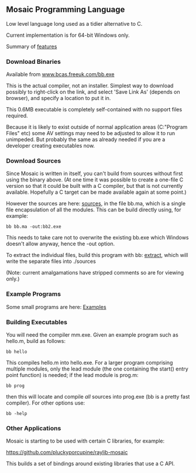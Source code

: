 ## Mosaic Programming Language

Low level language long used as a tidier alternative to C.

Current implementation is for 64-bit Windows only.

Summary of [features](../mfeatures.md)

### Download Binaries

Available from www.bcas.freeuk.com/bb.exe

This is the actual compiler, not an installer. Simplest way to download possibly to right-click on the link, and select 'Save Link As' (depends on browser), and specify a location to put it in.

This 0.6MB executable is completely self-contained with no support files required.

Because it is likely to exist outside of normal application areas (C:\"Program Files" etc) some AV settings may need to be adjusted to allow it to run unimpeded. But probably the same as already needed if you are a developer creating executables now.

### Download Sources

Since Mosaic is written in itself, you can't build from sources without first using the binary above. (At one time it was possible to create a one-file C version so that it could be built with a C compiler, but that is not currently available. Hopefully a C target can be made available again at some point.)

However the sources are here: [sources](../sources), in the file bb.ma, which is a single file encapsulation of all the modules. This can be build directly using, for example:

    bb bb.ma -out:bb2.exe

This needs to take care not to overwrite the existing bb.exe which Windows doesn't allow anyway, hence the -out option.

To extract the individual files, build this program with bb: [extract](../Examples/extract.m), which will write the separate files into ./sources

(Note: current amalgamations have stripped comments so are for viewing only.)

### Example Programs

Some small programs are here: [Examples](../Examples)

### Building Executables

You will need the compiler mm.exe. Given an example program such as hello.m, build as follows:

    bb hello

This compiles hello.m into hello.exe. For a larger program comprising multiple modules, only the lead module (the one containing the start() entry point function) is needed; if the lead module is prog.m:

    bb prog

then this will locate and compile *all* sources into prog.exe (bb is a pretty fast compiler). For other options use:

    bb -help

### Other Applications

Mosaic is starting to be used with certain C libraries, for example:

https://github.com/pluckyporcupine/raylib-mosaic

This builds a set of bindings around existing libraries that use a C API.
